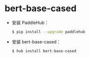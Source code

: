 # bert-base-cased
* 安装 PaddleHub：

    ```bash
    $ pip install --upgrade paddlehub
    ```

* 安装 bert-base-cased：

    ```bash
    $ hub install bert-base-cased
    ```
